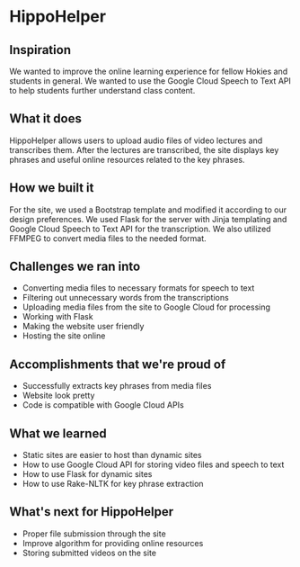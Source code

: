 # HippoHelper

## Inspiration
We wanted to improve the online learning experience for fellow Hokies and students in general. We wanted to use the Google Cloud Speech to Text API to help students further understand class content.

## What it does
HippoHelper allows users to upload audio files of video lectures and transcribes them. After the lectures are transcribed, the site displays key phrases and useful online resources related to the key phrases.

## How we built it
For the site, we used a Bootstrap template and modified it according to our design preferences. We used Flask for the server with Jinja templating and Google Cloud Speech to Text API for the transcription. We also utilized FFMPEG to convert media files to the needed format. 

## Challenges we ran into
- Converting media files to necessary formats for speech to text 
- Filtering out unnecessary words from the transcriptions
- Uploading media files from the site to Google Cloud for processing 
- Working with Flask 
- Making the website user friendly
- Hosting the site online

## Accomplishments that we're proud of
- Successfully extracts key phrases from media files
- Website look pretty
- Code is compatible with Google Cloud APIs

## What we learned
- Static sites are easier to host than dynamic sites
- How to use Google Cloud API for storing video files and speech to text
- How to use Flask for dynamic sites
- How to use Rake-NLTK for key phrase extraction

## What's next for HippoHelper
- Proper file submission through the site
- Improve algorithm for providing online resources 
- Storing submitted videos on the site
